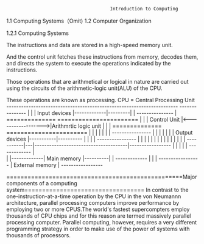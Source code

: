                                          Introduction to Computing
1.1 Computing Systems（Omit)
1.2 Computer Organization

1.2.1 Computing Systems
 
The instructions and data are stored in a high-speed memory unit.

And the control unit fetches these instructions from memory, decodes them, 
and directs the system to execute the operations indicated by the instructions.

Those operations that are arithmetical or logical in nature are carried out using 
the circuits of the arithmetic-logic unit(ALU) of the CPU.

These operations are known as processing.
                                                CPU = Central Processing Unit
                               ----------------------------------------------------------------------
 ---------------              |                                                                      |
| Input devices |-------------|---------|                                                            |
 ---------------              |    ==============                     =======================        |
                              |   | Control Unit |<------------------>|Arithmrtic logic unit |       |
                              |    ==============                     =======================        |
                              |         | |   |                                      |               |
  ----------------            |         | |   |                                      |               |
 | Output devices |-----------|---------- |   |                                      |               |
  ----------------            |           |   |                                      |               |
                              |           |   |                                      |               |
                              |           |   |                                      |               |
                               -----------|---|--------------------------------------|-----------------
                                          |   |                                      |
                                          |   |              -------------           |   
                                          |   |-------------| Main memory |----------| 
                                          |                  ------------- 
                                          |
                                          |
                                          |
                                -----------------
                               | External memory |
                                -----------------
                                          
==================================================Major components of a computing system==================================
In contrast to the one-instruction-at-a-time operation by the CPU in the von Neumannn architecture, parallel processing computers improve
performance by employing two or more CPUS.The world's fastest supercompters employ thousands of CPU chips and for this reason are termed 
massively parallel processing computer.
Parallel computing, however, requires a very different programming strategy in order to make use of the power of systems with thousands of
processors.







